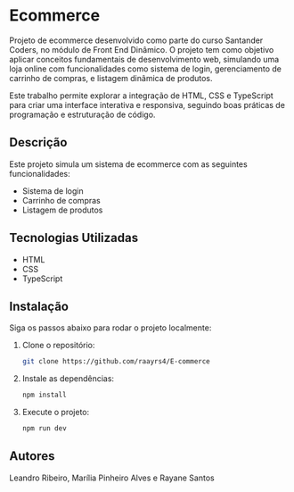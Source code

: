 # Ecommerce

Projeto de ecommerce desenvolvido como parte do curso Santander Coders, no módulo de Front End Dinâmico. O projeto tem como objetivo aplicar conceitos fundamentais de desenvolvimento web, simulando uma loja online com funcionalidades como sistema de login, gerenciamento de carrinho de compras, e listagem dinâmica de produtos.

Este trabalho permite explorar a integração de HTML, CSS e TypeScript para criar uma interface interativa e responsiva, seguindo boas práticas de programação e estruturação de código.

## Descrição

Este projeto simula um sistema de ecommerce com as seguintes funcionalidades:
- Sistema de login
- Carrinho de compras
- Listagem de produtos

## Tecnologias Utilizadas

- HTML
- CSS
- TypeScript

## Instalação

Siga os passos abaixo para rodar o projeto localmente:

1. Clone o repositório:
   ```bash
   git clone https://github.com/raayrs4/E-commerce

2. Instale as dependências:
   ```bash
   npm install

3. Execute o projeto:
   ```bash
   npm run dev

## Autores

Leandro Ribeiro, Marília Pinheiro Alves e Rayane Santos